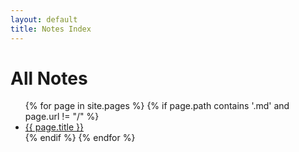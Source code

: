 ```yaml
---
layout: default
title: Notes Index
---
```


# All Notes

<ul>
  {% for page in site.pages %}
    {% if page.path contains '.md' and page.url != "/" %}
      <li><a href="{{ page.url | relative_url }}">{{ page.title }}</a></li>
    {% endif %}
  {% endfor %}
</ul>
